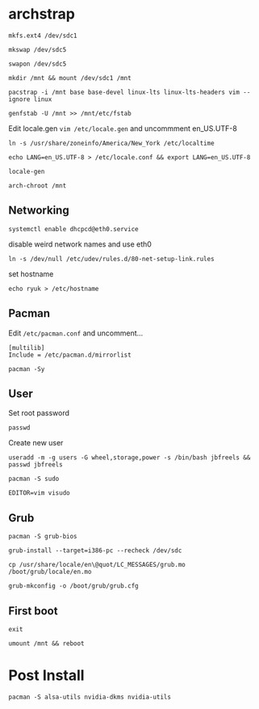 # archstrap
`mkfs.ext4 /dev/sdc1`

`mkswap /dev/sdc5`

`swapon /dev/sdc5`

`mkdir /mnt && mount /dev/sdc1 /mnt`

`pacstrap -i /mnt base base-devel linux-lts linux-lts-headers vim --ignore linux`

`genfstab -U /mnt >> /mnt/etc/fstab`

Edit locale.gen `vim /etc/locale.gen` and uncommment en_US.UTF-8

`ln -s /usr/share/zoneinfo/America/New_York /etc/localtime`

`echo LANG=en_US.UTF-8 > /etc/locale.conf && export LANG=en_US.UTF-8`

`locale-gen`

`arch-chroot /mnt`

## Networking
`systemctl enable dhcpcd@eth0.service`

disable weird network names and use eth0

`ln -s /dev/null /etc/udev/rules.d/80-net-setup-link.rules`

set hostname

`echo ryuk > /etc/hostname`

## Pacman
Edit `/etc/pacman.conf` and uncomment...

```
[multilib]
Include = /etc/pacman.d/mirrorlist
```
`pacman -Sy`

## User
Set root password

`passwd`

Create new user

`useradd -m -g users -G wheel,storage,power -s /bin/bash jbfreels && passwd jbfreels`

`pacman -S sudo`

`EDITOR=vim visudo`

## Grub
`pacman -S grub-bios`

`grub-install --target=i386-pc --recheck /dev/sdc`

`cp /usr/share/locale/en\@quot/LC_MESSAGES/grub.mo /boot/grub/locale/en.mo`

`grub-mkconfig -o /boot/grub/grub.cfg`

## First boot
`exit`

`umount /mnt && reboot`

# Post Install
`pacman -S alsa-utils nvidia-dkms nvidia-utils`



